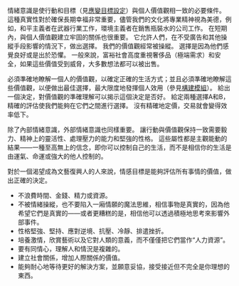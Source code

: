 情緒意識是使行動和目標（見[應變目標設定]()）與個人價值觀相一致的必要條件。
這種真實性對於確保長期幸福非常重要，儘管我們的文化將專業精神視為美德，例如，和平主義者在武器行業工作，環境主義者在銷售瓶裝水的公司工作。
在短期內，與個人價值觀建立牢固的關係也很重要。
它允許人們，在不受廣告和其他操縱手段影響的情況下，做出選擇。
我們的價值觀經常被操縱。
選擇是因為他們感覺良好或是出於恐懼。
一般來說，富裕社會高度重視奢侈品（極端需求）和安全，如果這些價值受到威脅，大多數想法都可以被出售。

必須準確地瞭解一個人的價值觀，以確定正確的生活方式；並且必須準確地瞭解這些價值觀，以便做出最佳選擇，最大限度地發揮個人效用（參見[構建模組]()）。
給出一個決定，對價值觀的準確理解可以揭示這個決定是否好。
給定兩種選擇A和B，精確的評估使我們能夠在它們之間進行選擇。
沒有精確地定價，交易就會變得效率低下。

除了內部情緒意識，外部情緒意識也同樣重要。
讓行動與價值觀保持一致需要毅力、精神上的靈活性、處理壓力的能力和堅強的性格。
這些屬性都是主觀能動的結果——一種至高無上的信念，即你可以控制自己的生活，而不是相信你的生活是由運氣、命運或強大的他人控制的。

對於一個渴望成為文藝復興人的人來說，情感目標是能夠評估所有事情的價值，做出正確的決定。
- 不浪費時間、金錢、精力或資源。
- 不被情緒操縱，也不要陷入一廂情願的魔法思維，相信事物是真實的，因為他希望它們是真實的——或者更糟糕的是，相信他可以透過積極地思考來影響外部事件。
- 性格堅強、堅持、應對逆境、抗壓、冷靜、排遣挫折。
- 培養激情，欣賞藝術以及它對人類的意義，而不僅僅把它們當作“人力資源”。
- 要有同情心，理解人和情況是複雜的。
- 建立社會關係，增加人際關係的價值。
- 能夠耐心地等待更好的解決方案，並願意妥協，接受接近但不完全是你理想的東西。
